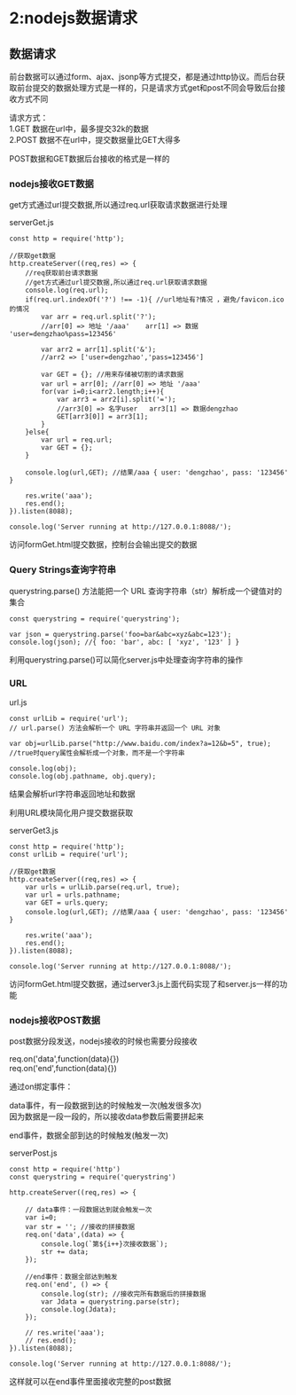 # 2:nodejs数据请求

## 数据请求

前台数据可以通过form、ajax、jsonp等方式提交，都是通过http协议。而后台获取前台提交的数据处理方式是一样的，只是请求方式get和post不同会导致后台接收方式不同  

请求方式：  
1.GET  数据在url中，最多提交32k的数据  
2.POST 数据不在url中，提交数据量比GET大得多  

POST数据和GET数据后台接收的格式是一样的

### nodejs接收GET数据

get方式通过url提交数据,所以通过req.url获取请求数据进行处理  

serverGet.js
```
const http = require('http');

//获取get数据
http.createServer((req,res) => {
	//req获取前台请求数据
	//get方式通过url提交数据,所以通过req.url获取请求数据
	console.log(req.url);
	if(req.url.indexOf('?') !== -1){ //url地址有?情况 ，避免/favicon.ico的情况
		var arr = req.url.split('?');
		//arr[0] => 地址 '/aaa'    arr[1] => 数据 'user=dengzhao%pass=123456'

		var arr2 = arr[1].split('&');
		//arr2 => ['user=dengzhao','pass=123456']

		var GET = {}; //用来存储被切割的请求数据
		var url = arr[0]; //arr[0] => 地址 '/aaa'
		for(var i=0;i<arr2.length;i++){
			var arr3 = arr2[i].split('=');
			//arr3[0] => 名字user   arr3[1] => 数据dengzhao
			GET[arr3[0]] = arr3[1];
		}
	}else{
		var url = req.url;
		var GET = {};
	}
	
	console.log(url,GET); //结果/aaa { user: 'dengzhao', pass: '123456' }

	res.write('aaa');
	res.end();
}).listen(8088);

console.log('Server running at http://127.0.0.1:8088/');
```
访问formGet.html提交数据，控制台会输出提交的数据

### Query Strings查询字符串

querystring.parse() 方法能把一个 URL 查询字符串（str）解析成一个键值对的集合  

```
const querystring = require('querystring');

var json = querystring.parse('foo=bar&abc=xyz&abc=123');
console.log(json); //{ foo: 'bar', abc: [ 'xyz', '123' ] }
```

利用querystring.parse()可以简化server.js中处理查询字符串的操作

### URL

url.js  

```
const urlLib = require('url');
// url.parse() 方法会解析一个 URL 字符串并返回一个 URL 对象

var obj=urlLib.parse("http://www.baidu.com/index?a=12&b=5", true); //true时query属性会解析成一个对象，而不是一个字符串

console.log(obj);
console.log(obj.pathname, obj.query);
```
结果会解析url字符串返回地址和数据

利用URL模块简化用户提交数据获取  

serverGet3.js
```
const http = require('http');
const urlLib = require('url');

//获取get数据
http.createServer((req,res) => {
	var urls = urlLib.parse(req.url, true);
	var url = urls.pathname;
	var GET = urls.query;
	console.log(url,GET); //结果/aaa { user: 'dengzhao', pass: '123456' }

	res.write('aaa');
	res.end();
}).listen(8088);

console.log('Server running at http://127.0.0.1:8088/');
```
访问formGet.html提交数据，通过server3.js上面代码实现了和server.js一样的功能

### nodejs接收POST数据  

post数据分段发送，nodejs接收的时候也需要分段接收  

req.on('data',function(data){})  
req.on('end',function(data){})  

通过on绑定事件：  

data事件，有一段数据到达的时候触发一次(触发很多次)  
因为数据是一段一段的，所以接收data参数后需要拼起来  

end事件，数据全部到达的时候触发(触发一次)  

serverPost.js  

```
const http = require('http')
const querystring = require('querystring')

http.createServer((req,res) => {

	// data事件：一段数据达到就会触发一次
	var i=0;
	var str = ''; //接收的拼接数据
	req.on('data',(data) => {
		console.log(`第${i++}次接收数据`);
		str += data;
	});

	//end事件：数据全部达到触发
	req.on('end', () => {
		console.log(str); //接收完所有数据后的拼接数据
		var Jdata = querystring.parse(str);
		console.log(Jdata);
	});

	// res.write('aaa');
	// res.end();
}).listen(8088);

console.log('Server running at http://127.0.0.1:8088/');
```
这样就可以在end事件里面接收完整的post数据